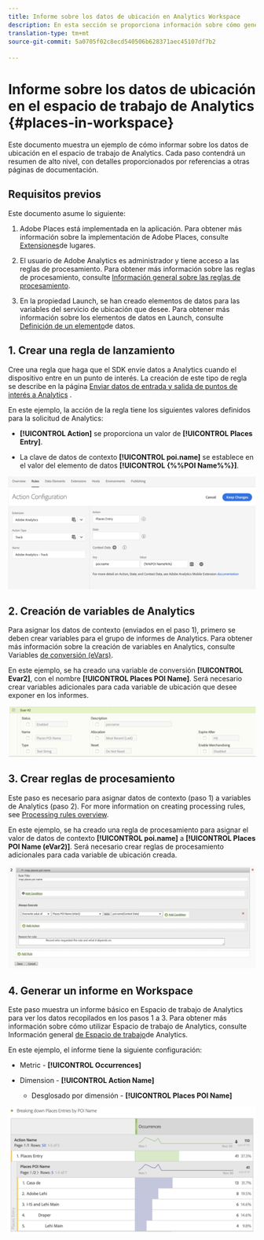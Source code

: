 ```yaml
---
title: Informe sobre los datos de ubicación en Analytics Workspace
description: En esta sección se proporciona información sobre cómo generar informes sobre datos de ubicación en Analysis Workspace.
translation-type: tm+mt
source-git-commit: 5a0705f02c8ecd540506b628371aec45107df7b2

---
```



# Informe sobre los datos de ubicación en el espacio de trabajo de Analytics {#places-in-workspace}

Este documento muestra un ejemplo de cómo informar sobre los datos de ubicación en el espacio de trabajo de Analytics. Cada paso contendrá un resumen de alto nivel, con detalles proporcionados por referencias a otras páginas de documentación.

## Requisitos previos

Este documento asume lo siguiente:

1. Adobe Places está implementada en la aplicación. Para obtener más información sobre la implementación de Adobe Places, consulte [Extensiones](/help/places-ext-aep-sdks/places-extension/places-extension.md)de lugares.

1. El usuario de Adobe Analytics es administrador y tiene acceso a las reglas de procesamiento. Para obtener más información sobre las reglas de procesamiento, consulte [Información general sobre las reglas de procesamiento](https://docs.adobe.com/content/help/en/analytics/admin/admin-tools/processing-rules/processing-rules.html).

1. En la propiedad Launch, se han creado elementos de datos para las variables del servicio de ubicación que desee. Para obtener más información sobre los elementos de datos en Launch, consulte [Definición de un elemento](/help/use-places-launch-workflow/define-data-elements.md)de datos.


## 1. Crear una regla de lanzamiento

Cree una regla que haga que el SDK envíe datos a Analytics cuando el dispositivo entre en un punto de interés. La creación de este tipo de regla se describe en la página [Enviar datos de entrada y salida de puntos de interés a Analytics](/help/use-places-with-other-solutions/places-adobe-analytics/use-places-adobe-analytics.md) .

En este ejemplo, la acción de la regla tiene los siguientes valores definidos para la solicitud de Analytics:

* **[!UICONTROL Action]** se proporciona un valor de **[!UICONTROL Places Entry]**.

* La clave de datos de contexto **[!UICONTROL poi.name]** se establece en el valor del elemento de datos **[!UICONTROL {%%POI Name%%}]**.

!["establecer una acción"](/help/assets/pt-setAction.png)

## 2. Creación de variables de Analytics

Para asignar los datos de contexto (enviados en el paso 1), primero se deben crear variables para el grupo de informes de Analytics. Para obtener más información sobre la creación de variables en Analytics, consulte Variables [de conversión \(eVars\)](https://docs.adobe.com/content/help/en/analytics/implementation/analytics-basics/ref-conversion-variables-evar.html).

En este ejemplo, se ha creado una variable de conversión **[!UICONTROL Evar2]**, con el nombre **[!UICONTROL Places POI Name]**. Será necesario crear variables adicionales para cada variable de ubicación que desee exponer en los informes.

!["crear una variable de análisis"](/help/assets/aa-evar.png)

## 3. Crear reglas de procesamiento

Este paso es necesario para asignar datos de contexto (paso 1) a variables de Analytics (paso 2). For more information on creating processing rules, see [Processing rules overview](https://docs.adobe.com/content/help/en/analytics/admin/admin-tools/processing-rules/processing-rules.html).

En este ejemplo, se ha creado una regla de procesamiento para asignar el valor de datos de contexto **[!UICONTROL poi.name]** a **[!UICONTROL Places POI Name \(eVar2\)]**. Será necesario crear reglas de procesamiento adicionales para cada variable de ubicación creada.

!["crear una regla de procesamiento"](/help/assets/aa-processing-rule.png)

## 4. Generar un informe en Workspace

Este paso muestra un informe básico en Espacio de trabajo de Analytics para ver los datos recopilados en los pasos 1 a 3. Para obtener más información sobre cómo utilizar Espacio de trabajo de Analytics, consulte Información general [de Espacio de trabajo](https://docs.adobe.com/content/help/en/analytics/analyze/analysis-workspace/analysis-workspace-features.html)de Analytics.

En este ejemplo, el informe tiene la siguiente configuración:

* Metric - **[!UICONTROL Occurrences]**

* Dimension - **[!UICONTROL Action Name]**

   * Desglosado por dimensión - **[!UICONTROL Places POI Name]**

!["crear un informe en el espacio de trabajo"](/help/assets/aa-workspace.png)
